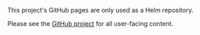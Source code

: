 This project's GitHub pages are only used as a Helm repository.

Please see the [GitHub project](https://github.com/project-codeflare/mlbatch) for all user-facing content.
